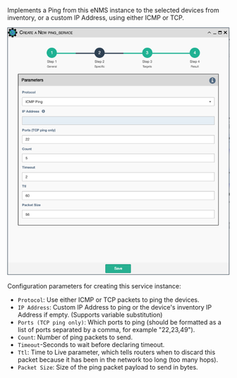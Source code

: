 Implements a Ping from this eNMS instance to the selected devices
from inventory, or a custom IP Address, using either ICMP or TCP.

![ICMP / TCP Ping Service](../../_static/automation/service_types/icmp_tcp_ping.png)

Configuration parameters for creating this service instance:

- `Protocol`: Use either ICMP or TCP packets to ping the devices.
- `IP Address`: Custom IP Address to ping or the device's inventory 
    IP Address if empty. (Supports variable substitution)
- `Ports (TCP ping only)`: Which ports to ping (should be formatted as
    a list of ports separated by a comma, for example "22,23,49").
- `Count`: Number of ping packets to send.
- `Timeout`-Seconds to wait before declaring timeout.
- `Ttl`: Time to Live parameter, which tells routers when to discard
    this packet because it has been in the network too long (too many
    hops).
- `Packet Size`: Size of the ping packet payload to send in bytes.
